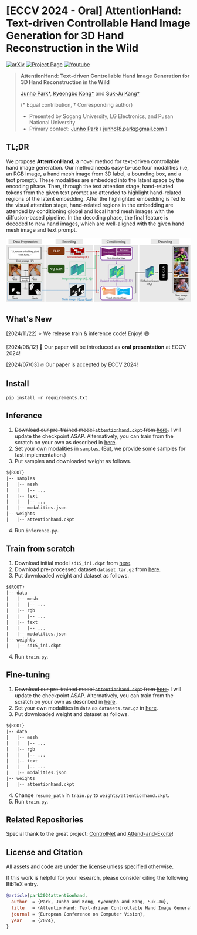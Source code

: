 # [ECCV 2024 - Oral] AttentionHand: Text-driven Controllable Hand Image Generation for 3D Hand Reconstruction in the Wild
[![arXiv](https://img.shields.io/badge/arXiv-2407.18034-b31b1b.svg
)](https://arxiv.org/abs/2407.18034)
[![Project Page](https://img.shields.io/badge/Project-Page-Green)](https://redorangeyellowy.github.io/AttentionHand/)
[![Youtube](https://img.shields.io/static/v1?label=5-Minute&message=Video&color=blue)](https://www.youtube.com/watch?v=wfzY3LtFIxA) 

> **AttentionHand: Text-driven Controllable Hand Image Generation for 3D Hand Reconstruction in the Wild**
>
> [Junho Park*](https://www.linkedin.com/in/junho-park-461545270/), [Kyeongbo Kong*](https://scholar.google.com/citations?user=O9QSF7UAAAAJ&hl=ko&oi=ao) and [Suk-Ju Kang†](https://scholar.google.com/citations?user=3WYxpuYAAAAJ&hl=ko&oi=ao)
> 
> (\* Equal contribution, † Corresponding author)
>
> - Presented by Sogang University, LG Electronics, and Pusan National University
> - Primary contact: [Junho Park](https://www.linkedin.com/in/junho-park-461545270/) ( junho18.park@gmail.com ) 

## TL;DR

We propose **AttentionHand**, a novel method for text-driven controllable hand image generation. 
Our method needs easy-to-use four modalities (i.e, an RGB image, a hand mesh image from 3D label, a bounding
box, and a text prompt). 
These modalities are embedded into the latent space by the encoding phase. 
Then, through the text attention stage, hand-related tokens from the given text prompt are attended to highlight hand-related regions of the latent embedding. 
After the highlighted embedding is fed to the visual attention stage, hand-related regions in the embedding are attended by conditioning global and local hand mesh images with the diffusion-based pipeline. 
In the decoding phase, the final feature is decoded to new hand images, which are well-aligned with the given hand mesh image and text prompt.

![introduction](./thumbnail.png)

## What's New<a name="news"></a>

[2024/11/22] :star: We release train & inference code! Enjoy! :smile: 

[2024/08/12] :rocket: Our paper will be introduced as **oral presentation** at ECCV 2024!

[2024/07/03] :fire: Our paper is accepted by ECCV 2024!

## Install
```
pip install -r requirements.txt
```


## Inference

1. ~~Download our pre-trained model `attentionhand.ckpt` from [here](https://drive.google.com/drive/folders/1YC-eaTPW5ZtkWQe3y5XXw1-jndmQ-NlO?usp=drive_link).~~ I will update the checkpoint ASAP. Alternatively, you can train from the scratch on your own as described in [here](https://github.com/redorangeyellowy/AttentionHand?tab=readme-ov-file#train-from-scratch).
3. Set your own modalities in `samples`. (But, we provide some samples for fast implementation.)
4. Put samples and downloaded weight as follows.
```
${ROOT}
|-- samples
|   |-- mesh
|   |   |-- ...
|   |-- text
|   |   |-- ...
|   |-- modalities.json
|-- weights
|   |-- attentionhand.ckpt
```
4. Run `inference.py`.

## Train from scratch

1. Download initial model `sd15_ini.ckpt` from [here](https://drive.google.com/drive/folders/1YC-eaTPW5ZtkWQe3y5XXw1-jndmQ-NlO?usp=drive_link).
2. Download pre-processed dataset `dataset.tar.gz` from [here](https://drive.google.com/drive/folders/1YC-eaTPW5ZtkWQe3y5XXw1-jndmQ-NlO?usp=drive_link).
3. Put downloaded weight and dataset as follows.
```
${ROOT}
|-- data
|   |-- mesh
|   |   |-- ...
|   |-- rgb
|   |   |-- ...
|   |-- text
|   |   |-- ...
|   |-- modalities.json
|-- weights
|   |-- sd15_ini.ckpt
```
4. Run `train.py`.

## Fine-tuning

1. ~~Download our pre-trained model `attentionhand.ckpt` from [here](https://drive.google.com/drive/folders/1YC-eaTPW5ZtkWQe3y5XXw1-jndmQ-NlO?usp=drive_link).~~ I will update the checkpoint ASAP. Alternatively, you can train from the scratch on your own as described in [here](https://github.com/redorangeyellowy/AttentionHand?tab=readme-ov-file#train-from-scratch).
2. Set your own modalities in `data` as `datasets.tar.gz` in [here](https://drive.google.com/drive/folders/1YC-eaTPW5ZtkWQe3y5XXw1-jndmQ-NlO?usp=drive_link).
3. Put downloaded weight and dataset as follows.
```
${ROOT}
|-- data
|   |-- mesh
|   |   |-- ...
|   |-- rgb
|   |   |-- ...
|   |-- text
|   |   |-- ...
|   |-- modalities.json
|-- weights
|   |-- attentionhand.ckpt
```
4. Change `resume_path` in `train.py` to `weights/attentionhand.ckpt`.
5. Run `train.py`.

## Related Repositories

Special thank to the great project: [ControlNet](https://github.com/lllyasviel/ControlNet) and [Attend-and-Excite](https://github.com/yuval-alaluf/Attend-and-Excite)!

## License and Citation <a name="license-and-citation"></a>

All assets and code are under the [license](./LICENSE) unless specified otherwise.

If this work is helpful for your research, please consider citing the following BibTeX entry.

``` bibtex
@article{park2024attentionhand,
  author  = {Park, Junho and Kong, Kyeongbo and Kang, Suk-Ju},
  title   = {AttentionHand: Text-driven Controllable Hand Image Generation for 3D Hand Reconstruction in the Wild},
  journal = {European Conference on Computer Vision},
  year    = {2024},
}
```
